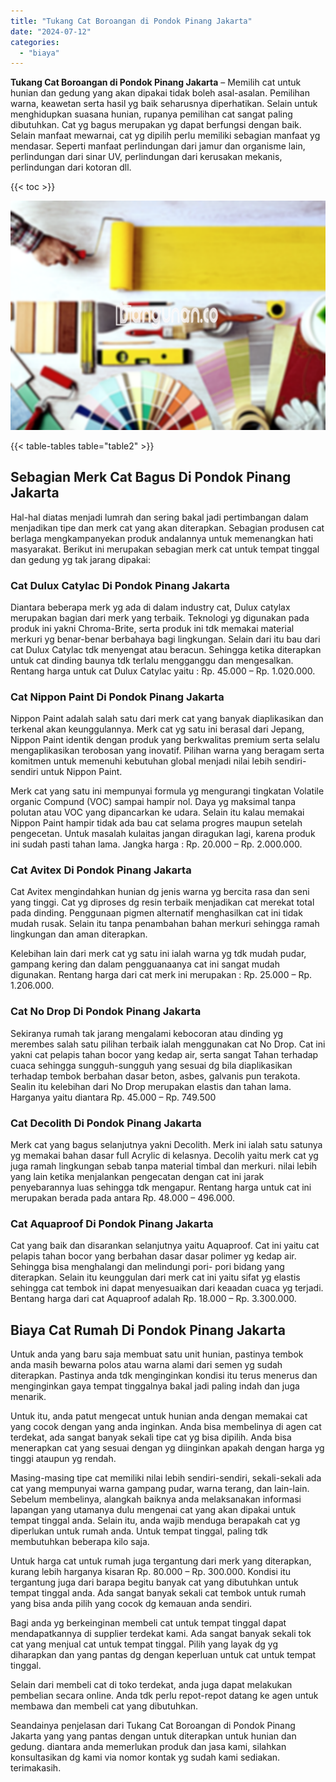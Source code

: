```yaml
---
title: "Tukang Cat Boroangan di Pondok Pinang Jakarta"
date: "2024-07-12"
categories: 
  - "biaya"
---
```


**Tukang Cat Boroangan di Pondok Pinang Jakarta** – Memilih cat untuk hunian dan gedung yang akan dipakai tidak boleh asal-asalan. Pemilihan warna, keawetan serta hasil yg baik seharusnya diperhatikan. Selain untuk menghidupkan suasana hunian, rupanya pemilihan cat sangat paling dibutuhkan. Cat yg bagus merupakan yg dapat berfungsi dengan baik. Selain manfaat mewarnai, cat yg dipilih perlu memiliki sebagian manfaat yg mendasar. Seperti manfaat perlindungan dari jamur dan organisme lain, perlindungan dari sinar UV, perlindungan dari kerusakan mekanis, perlindungan dari kotoran dll.

{{< toc >}}

![Tukang Cat Boroangan di Pondok Pinang Jakarta](/images/jasa-cat-murah30.png)

{{< table-tables table="table2" >}}

## Sebagian Merk Cat Bagus Di Pondok Pinang Jakarta

Hal-hal diatas menjadi lumrah dan sering bakal jadi pertimbangan dalam menjadikan tipe dan merk cat yang akan diterapkan. Sebagian produsen cat berlaga mengkampanyekan produk andalannya untuk memenangkan hati masyarakat. Berikut ini merupakan sebagian merk cat untuk tempat tinggal dan gedung yg tak jarang dipakai:

### Cat Dulux Catylac Di Pondok Pinang Jakarta

Diantara beberapa merk yg ada di dalam industry cat, Dulux catylax merupakan bagian dari merk yang terbaik. Teknologi yg digunakan pada produk ini yakni Chroma-Brite, serta produk ini tdk memakai material merkuri yg benar-benar berbahaya bagi lingkungan. Selain dari itu bau dari cat Dulux Catylac tdk menyengat atau beracun. Sehingga ketika diterapkan untuk cat dinding baunya tdk terlalu mengganggu dan mengesalkan. Rentang harga untuk cat Dulux Catylac yaitu : Rp. 45.000 – Rp. 1.020.000.

### Cat Nippon Paint Di Pondok Pinang Jakarta

Nippon Paint adalah salah satu dari merk cat yang banyak diaplikasikan dan terkenal akan keunggulannya. Merk cat yg satu ini berasal dari Jepang, Nippon Paint identik dengan produk yang berkwalitas premium serta selalu mengaplikasikan terobosan yang inovatif. Pilihan warna yang beragam serta komitmen untuk memenuhi kebutuhan global menjadi nilai lebih sendiri-sendiri untuk Nippon Paint.

Merk cat yang satu ini mempunyai formula yg mengurangi tingkatan Volatile organic Compund (VOC) sampai hampir nol. Daya yg maksimal tanpa polutan atau VOC yang dipancarkan ke udara. Selain itu kalau memakai Nippon Paint hampir tidak ada bau cat selama progres maupun setelah pengecetan. Untuk masalah kulaitas jangan diragukan lagi, karena produk ini sudah pasti tahan lama. Jangka harga : Rp. 20.000 – Rp. 2.000.000.

### Cat Avitex Di Pondok Pinang Jakarta

Cat Avitex mengindahkan hunian dg jenis warna yg bercita rasa dan seni yang tinggi. Cat yg diproses dg resin terbaik menjadikan cat merekat total pada dinding. Penggunaan pigmen alternatif menghasilkan cat ini tidak mudah rusak. Selain itu tanpa penambahan bahan merkuri sehingga ramah lingkungan dan aman diterapkan.

Kelebihan lain dari merk cat yg satu ini ialah warna yg tdk mudah pudar, gampang kering dan dalam pengguanaanya cat ini sangat mudah digunakan. Rentang harga dari cat merk ini merupakan : Rp. 25.000 – Rp. 1.206.000.

### Cat No Drop Di Pondok Pinang Jakarta

Sekiranya rumah tak jarang mengalami kebocoran atau dinding yg merembes salah satu pilihan terbaik ialah menggunakan cat No Drop. Cat ini yakni cat pelapis tahan bocor yang kedap air, serta sangat Tahan terhadap cuaca sehingga sungguh-sungguh yang sesuai dg bila diaplikasikan terhadap tembok berbahan dasar beton, asbes, galvanis pun terakota. Sealin itu kelebihan dari No Drop merupakan elastis dan tahan lama. Harganya yaitu diantara Rp. 45.000 – Rp. 749.500

### Cat Decolith Di Pondok Pinang Jakarta

Merk cat yang bagus selanjutnya yakni Decolith. Merk ini ialah satu satunya yg memakai bahan dasar full Acrylic di kelasnya. Decolih yaitu merk cat yg juga ramah lingkungan sebab tanpa material timbal dan merkuri. nilai lebih yang lain ketika menjalankan pengecatan dengan cat ini jarak penyebarannya luas sehingga tdk mengapur. Rentang harga untuk cat ini merupakan berada pada antara Rp. 48.000 – 496.000.

### Cat Aquaproof Di Pondok Pinang Jakarta

Cat yang baik dan disarankan selanjutnya yaitu Aquaproof. Cat ini yaitu cat pelapis tahan bocor yang berbahan dasar dasar polimer yg kedap air. Sehingga bisa menghalangi dan melindungi pori- pori bidang yang diterapkan. Selain itu keunggulan dari merk cat ini yaitu sifat yg elastis sehingga cat tembok ini dapat menyesuaikan dari keaadan cuaca yg terjadi. Bentang harga dari cat Aquaproof adalah Rp. 18.000 – Rp. 3.300.000.

## Biaya Cat Rumah Di Pondok Pinang Jakarta

Untuk anda yang baru saja membuat satu unit hunian, pastinya tembok anda masih bewarna polos atau warna alami dari semen yg sudah diterapkan. Pastinya anda tdk menginginkan kondisi itu terus menerus dan menginginkan gaya tempat tinggalnya bakal jadi paling indah dan juga menarik.

Untuk itu, anda patut mengecat untuk hunian anda dengan memakai cat yang cocok dengan yang anda inginkan. Anda bisa membelinya di agen cat terdekat, ada sangat banyak sekali tipe cat yg bisa dipilih. Anda bisa menerapkan cat yang sesuai dengan yg diinginkan apakah dengan harga yg tinggi ataupun yg rendah.

Masing-masing tipe cat memiliki nilai lebih sendiri-sendiri, sekali-sekali ada cat yang mempunyai warna gampang pudar, warna terang, dan lain-lain. Sebelum membelinya, alangkah baiknya anda melaksanakan informasi lapangan yang utamanya dulu mengenai cat yang akan dipakai untuk tempat tinggal anda. Selain itu, anda wajib menduga berapakah cat yg diperlukan untuk rumah anda. Untuk tempat tinggal, paling tdk membutuhkan beberapa kilo saja.

Untuk harga cat untuk rumah juga tergantung dari merk yang diterapkan, kurang lebih harganya kisaran Rp. 80.000 – Rp. 300.000. Kondisi itu tergantung juga dari barapa begitu banyak cat yang dibutuhkan untuk tempat tinggal anda. Ada sangat banyak sekali cat tembok untuk rumah yang bisa anda pilih yang cocok dg kemauan anda sendiri.

Bagi anda yg berkeinginan membeli cat untuk tempat tinggal dapat mendapatkannya di supplier terdekat kami. Ada sangat banyak sekali tok cat yang menjual cat untuk tempat tinggal. Pilih yang layak dg yg diharapkan dan yang pantas dg dengan keperluan untuk cat untuk tempat tinggal.

Selain dari membeli cat di toko terdekat, anda juga dapat melakukan pembelian secara online. Anda tdk perlu repot-repot datang ke agen untuk membawa dan membeli cat yang dibutuhkan.

Seandainya penjelasan dari Tukang Cat Boroangan di Pondok Pinang Jakarta yang yang pantas dengan untuk diterapkan untuk hunian dan gedung. diantara anda memerlukan produk dan jasa kami, silahkan konsultasikan dg kami via nomor kontak yg sudah kami sediakan. terimakasih.
